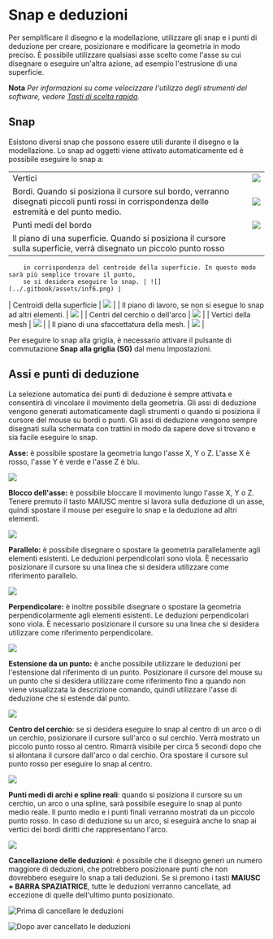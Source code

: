 # Snap e deduzioni

Per semplificare il disegno e la modellazione, utilizzare gli snap e i punti di deduzione per creare, posizionare e modificare la geometria in modo preciso. È possibile utilizzare qualsiasi asse scelto come l'asse su cui disegnare o eseguire un'altra azione, ad esempio l'estrusione di una superficie.

**Nota** _Per informazioni su come velocizzare l'utilizzo degli strumenti del software, vedere_ [_Tasti di scelta rapida_](../appendix/keyboard-shortcuts.md)_._

## Snap

Esistono diversi snap che possono essere utili durante il disegno e la modellazione. Lo snap ad oggetti viene attivato automaticamente ed è possibile eseguire lo snap a:

|                                                                                                                                                                            |                                        |
| -------------------------------------------------------------------------------------------------------------------------------------------------------------------------- | -------------------------------------- |
| Vertici | ![](<../.gitbook/assets/inf3 (3).png>) |
| Bordi. Quando si posiziona il cursore sul bordo, verranno disegnati piccoli punti rossi in corrispondenza delle        estremità e del punto medio. | ![](../.gitbook/assets/inf4.png) |
| Punti medi del bordo | ![](../.gitbook/assets/inf5.png) |
| Il piano di una superficie. Quando si posiziona il cursore sulla superficie, verrà disegnato un piccolo punto rosso
        in corrispondenza del centroide della superficie. In questo modo sarà più semplice trovare il punto,
        se si desidera eseguire lo snap. | ![](../.gitbook/assets/inf6.png) |
| Centroidi della superficie | ![](../.gitbook/assets/inf7.png) |
| Il piano di lavoro, se non si esegue lo snap ad altri elementi. | ![](../.gitbook/assets/inf8.png) |
| Centri del cerchio o dell'arco | ![](../.gitbook/assets/inf9.png) |
| Vertici della mesh | ![](../.gitbook/assets/inf2.png) |
| Il piano di una sfaccettatura della mesh. | ![](../.gitbook/assets/inf1.png) |

Per eseguire lo snap alla griglia, è necessario attivare il pulsante di commutazione **Snap alla griglia (SG)** dal menu Impostazioni.

## Assi e punti di deduzione

La selezione automatica dei punti di deduzione è sempre attivata e consentirà di vincolare il movimento della geometria. Gli assi di deduzione vengono generati automaticamente dagli strumenti o quando si posiziona il cursore del mouse su bordi o punti. Gli assi di deduzione vengono sempre disegnati sulla schermata con trattini in modo da sapere dove si trovano e sia facile eseguire lo snap.

**Asse:** è possibile spostare la geometria lungo l'asse X, Y o Z. L'asse X è rosso, l'asse Y è verde e l'asse Z è blu.

![](../.gitbook/assets/inf10.png)

**Blocco dell'asse:** è possibile bloccare il movimento lungo l'asse X, Y o Z. Tenere premuto il tasto MAIUSC mentre si lavora sulla deduzione di un asse, quindi spostare il mouse per eseguire lo snap e la deduzione ad altri elementi.

![](../.gitbook/assets/inf13.png)

**Parallelo:** è possibile disegnare o spostare la geometria parallelamente agli elementi esistenti. Le deduzioni perpendicolari sono viola. È necessario posizionare il cursore su una linea che si desidera utilizzare come riferimento parallelo.

![](../.gitbook/assets/inf14.png)

**Perpendicolare:** è inoltre possibile disegnare o spostare la geometria perpendicolarmente agli elementi esistenti. Le deduzioni perpendicolari sono viola. È necessario posizionare il cursore su una linea che si desidera utilizzare come riferimento perpendicolare.

![](../.gitbook/assets/inf15.png)

**Estensione da un punto:** è anche possibile utilizzare le deduzioni per l'estensione dal riferimento di un punto. Posizionare il cursore del mouse su un punto che si desidera utilizzare come riferimento fino a quando non viene visualizzata la descrizione comando, quindi utilizzare l'asse di deduzione che si estende dal punto.

![](../.gitbook/assets/inf16.png)

**Centro del cerchio**: se si desidera eseguire lo snap al centro di un arco o di un cerchio, posizionare il cursore sull'arco o sul cerchio. Verrà mostrato un piccolo punto rosso al centro. Rimarrà visibile per circa 5 secondi dopo che si allontana il cursore dall'arco o dal cerchio. Ora spostare il cursore sul punto rosso per eseguire lo snap al centro.

![](../.gitbook/assets/inf17.png)

**Punti medi di archi e spline reali**: quando si posiziona il cursore su un cerchio, un arco o una spline, sarà possibile eseguire lo snap al punto medio reale. Il punto medio e i punti finali verranno mostrati da un piccolo punto rosso. In caso di deduzione su un arco, si eseguirà anche lo snap ai vertici dei bordi diritti che rappresentano l'arco.

![](../.gitbook/assets/inf18.png)

**Cancellazione delle deduzioni**: è possibile che il disegno generi un numero maggiore di deduzioni, che potrebbero posizionare punti che non dovrebbero eseguire lo snap a tali deduzioni. Se si premono i tasti **MAIUSC + BARRA SPAZIATRICE**, tutte le deduzioni verranno cancellate, ad eccezione di quelle dell'ultimo punto posizionato.

![Prima di cancellare le deduzioni](../.gitbook/assets/inf19.png)

![Dopo aver cancellato le deduzioni](../.gitbook/assets/inf20.png)
